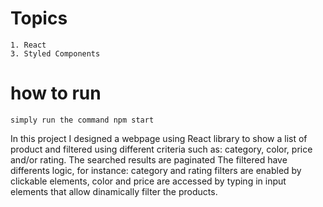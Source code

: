 
# Topics

    1. React
    3. Styled Components

# how to run

    simply run the command npm start


In this project I designed a webpage using React library to show a list of product and filtered using different criteria such as: category, color, price and/or rating.
The searched results are paginated
The filtered have differents logic, for instance: category and rating filters are enabled by clickable elements, color and price are accessed by typing in input elements that allow dinamically filter the products.
